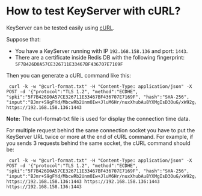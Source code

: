 
# How to test KeyServer with cURL?

KeyServer can be tested easily using [cURL](https://curl.haxx.se/ "cURL").

Suppose that:
 - You have a KeyServer running with IP `192.168.158.136` and port: `1443`. 
 - There are a certificate inside Redis DB with the following fingerprint: `5F7B426D0A57CE326711E33467BF436707E7169F`

Then you can generate a cURL command like this:

```
 curl -k -w "@curl-format.txt" -H "Content-Type: application/json" -X POST -d '{"protocol":"TLS 1.2", "method":"ECDHE", "spki":"5F7B426D0A57CE326711E33467BF436707E7169F", "hash":"SHA-256", "input":"BJmr+S9gFYd/MbcwRb2UnmOIw+JluM6Hr/nuxXhubAu8YXMgIsD3OuG/xW92g/YmBvzs6IdpFNIDdm8AZoHaJgMAF0EEpIIa2HyIZpSlcd3OVi7Lt8YZ8bVTQQxuQU+icNwgjKinxOoMvCsLMsfILRE05b4r2uCW+xY6ks0UNXY3gu99tQ=="}' https://192.168.158.136:1443
```

**Note:** The curl-format-txt file is used for display the connection time data. 

For multiple request behind the same connection socket you have to put the KeyServer URL twice or more at the end of cURL command. For example, if you sends 3 requests behind the same socket, the cURL command should be:

```
 curl -k -w "@curl-format.txt" -H "Content-Type: application/json" -X POST -d '{"protocol":"TLS 1.2", "method":"ECDHE", "spki":"5F7B426D0A57CE326711E33467BF436707E7169F", "hash":"SHA-256", "input":"BJmr+S9gFYd/MbcwRb2UnmOIw+JluM6Hr/nuxXhubAu8YXMgIsD3OuG/xW92g/YmBvzs6IdpFNIDdm8AZoHaJgMAF0EEpIIa2HyIZpSlcd3OVi7Lt8YZ8bVTQQxuQU+icNwgjKinxOoMvCsLMsfILRE05b4r2uCW+xY6ks0UNXY3gu99tQ=="}' https://192.168.158.136:1443 https://192.168.158.136:1443 https://192.168.158.136:1443
```